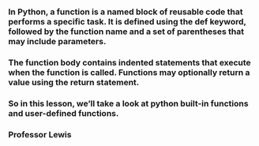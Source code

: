 ### In Python, a function is a named block of reusable code that performs a specific task. It is defined using the def keyword, followed by the function name and a set of parentheses that may include parameters.
### The function body contains indented statements that execute when the function is called. Functions may optionally return a value using the return statement.
### So in this lesson,  we’ll take a look at python built-in functions and user-defined functions.

### Professor Lewis
